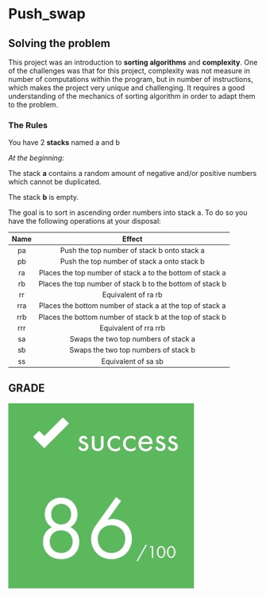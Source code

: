 # Push_swap

## Solving the problem

This project was an introduction to **sorting algorithms** and **complexity**. One of the challenges was that for this project, complexity was not measure in number of computations within the program, but in number of instructions, which makes the project very unique and challenging. It requires a good understanding of the mechanics of sorting algorithm in order to adapt them to the problem.

### The Rules

You have 2 **stacks** named a and b

*At the beginning:*

The stack **a** contains a random amount of negative and/or positive numbers which cannot be duplicated.

The stack **b** is empty.

The goal is to sort in ascending order numbers into stack a. To do so you have the following operations at your disposal:

| Name | Effect |
|:----:|:------:|
| pa | Push the top number of stack b onto stack a |
| pb | Push the top number of stack a onto stack b |
| ra | Places the top number of stack a to the bottom of stack a |
| rb | Places the top number of stack b to the bottom of stack b |
| rr | Equivalent of ra rb |
| rra | Places the bottom number of stack a at the top of stack a |
| rrb | Places the bottom number of stack b at the top of stack b |
| rrr | Equivalent of rra rrb |
| sa | Swaps the two top numbers of stack a |
| sb | Swaps the two top numbers of stack b |
| ss | Equivalent of sa sb |

## GRADE

![Screenshot](grade.png)